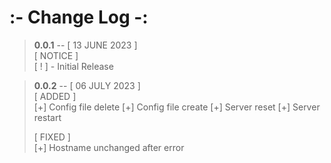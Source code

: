 # **:- Change Log -:**

> **0.0.1** -- [ 13 JUNE 2023 ]  
> [ NOTICE ]  
> [ ! ] - Initial Release

> **0.0.2** -- [ 06 JULY 2023 ]  
> [ ADDED ]  
> [+] Config file delete
> [+] Config file create
> [+] Server reset
> [+] Server restart
>
> [ FIXED ]  
> [+] Hostname unchanged after error
